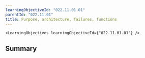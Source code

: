 ```yaml
---
learningObjectiveId: "022.11.01.01"
parentId: "022.11.01"
title: Purpose, architecture, failures, functions
---
```


```tsx eval
<LearningObjectives learningObjectiveId={"022.11.01.01"} />
```

## Summary
